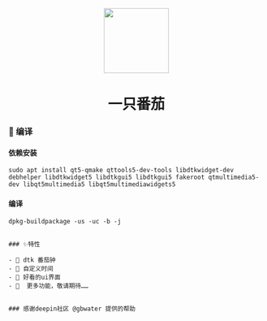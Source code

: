 
<p align="center">
<img width="128" src="https://gitee.com/Limexb/one-tomato/raw/master/assets/icon/top.yzzi.tomato.svg" >
</p>


<h1 align="center">一只番茄</h1>


### 🍭 编译

#### 依赖安装
```
sudo apt install qt5-qmake qttools5-dev-tools libdtkwidget-dev debhelper libdtkwidget5 libdtkgui5 libdtkgui5 fakeroot qtmultimedia5-dev libqt5multimedia5 libqt5multimediawidgets5
```

#### 编译
```
dpkg-buildpackage -us -uc -b -j


### ✨特性

- 🍕 dtk 番茄钟
- 🍥 自定义时间
- 🍔 好看的ui界面
- 🌭  更多功能，敬请期待……


### 感谢deepin社区 @gbwater 提供的帮助
